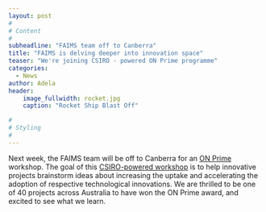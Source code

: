 ```yaml
---
layout: post
#
# Content
#
subheadline: "FAIMS team off to Canberra"
title: "FAIMS is delving deeper into innovation space"
teaser: "We're joining CSIRO - powered ON Prime programme"
categories:
  - News
author: Adela
header:
    image_fullwidth: rocket.jpg
    caption: "Rocket Ship Blast Off"

#
# Styling
#
---
```


Next week, the FAIMS team will be off to Canberra for an [ON Prime](http://oninnovation.com.au/Programs/ON-Prime) workshop. The goal of this [CSIRO-powered workshop](http://www.csiro.au/en/Do-business/ON-Program/Articles/The-future-is-ON) is to help innovative projects brainstorm ideas about increasing the uptake and accelerating the adoption of respective technological innovations.
We are thrilled to be one of 40 projects across Australia to have won the ON Prime award, and excited to see what we learn. 